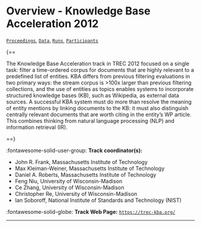 # Overview - Knowledge Base Acceleration 2012

[`Proceedings`](./proceedings.md), [`Data`](./data.md), [`Runs`](./runs.md), [`Participants`](./participants.md)

{==

The Knowledge Base Acceleration track in TREC 2012 focused on a single task: filter a time-ordered corpus for documents that are highly relevant to a predefined list of entities. KBA differs from previous filtering evaluations in two primary ways: the stream corpus is >100x larger than previous filtering collections, and the use of entities as topics enables systems to incorporate structured knowledge bases (KB), such as Wikipedia, as external data sources. A successful KBA system must do more than resolve the meaning of entity mentions by linking documents to the KB: it must also distinguish centrally relevant documents that are worth citing in the entity’s WP article. This combines thinking from natural language processing (NLP) and information retrieval (IR). 

==}

:fontawesome-solid-user-group: **Track coordinator(s):**

- John R. Frank, Massachusetts Institute of Technology 
- Max Kleiman-Weiner, Massachusetts Institute of Technology 
- Daniel A. Roberts, Massachusetts Institute of Technology 
- Feng Niu, University of Wisconsin-Madison 
- Ce Zhang, University of Wisconsin-Madison 
- Christopher Re, University of Wisconsin-Madison 
- Ian Soboroff, National Institute of Standards and Technology (NIST) 

:fontawesome-solid-globe: **Track Web Page:** [`https://trec-kba.org/`](https://trec-kba.org/) 

---

